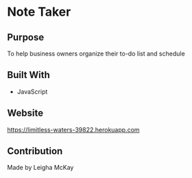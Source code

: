 # Note Taker 

## Purpose
To help business owners organize their to-do list and schedule

## Built With
* JavaScript

## Website
https://limitless-waters-39822.herokuapp.com

## Contribution
Made by Leigha McKay